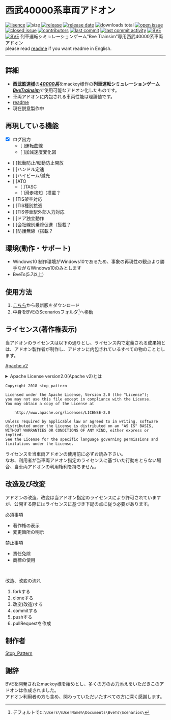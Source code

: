 # 西武40000系車両アドオン
[![lisence](https://img.shields.io/github/license/stop-pattern/seb40000.svg)](https://www.apache.org/licenses/LICENSE-2.0) ![size](https://img.shields.io/github/repo-size/stop-pattern/seb40000.svg) [![release](https://img.shields.io/github/release-pre/stop-pattern/seb40000.svg)](/releases) [![release date](https://img.shields.io/github/release-date-pre/stop-pattern/seb40000.svg)](/releases) ![downloads total](https://img.shields.io/github/downloads/stop-pattern/seb40000/total.svg)
[![open issue](https://img.shields.io/github/issues/stop-pattern/seb40000.svg)](/issues?q=is:open) [![closed issue](https://img.shields.io/github/issues-closed/stop-pattern/seb40000.svg)](/issues?q=is:closed) [![contributors](https://img.shields.io/github/contributors/stop-pattern/seb40000.svg)](/contributors) [![last commit](https://img.shields.io/github/last-commit/stop-pattern/seb40000.svg)](/commit)	 [![last commit activity](https://img.shields.io/github/commit-activity/y/stop-pattern/seb40000.svg)](/commit)
[![BVE](https://img.shields.io/badge/supprt-BVE-red.svg)](http://bvets.net) [![BVE](https://img.shields.io/badge/BVE-5.7≦-red.svg)](http://bvets.net)
列車運転シミュレーションゲーム”Bve Trainsim”専用西武40000系車両アドオン  
please read [readme](/readme_en.md) if you want readme in English.  

---

## 詳細
- [**西武鉄道様**](https://www.seiburailway.jp/)の[***40000系***](https://www.seiburailway.jp/fan/zukan/40000/index.html)をmackoy様作の**列車運転シミュレーションゲーム**[***BveTrainsim***](http://bvets.net/)で使用可能なアドオン化したものです。  
- 車両アドオンに内包される車両性能は理論値です。  
- [readme](/Scenarios/stop_pattern/readme/seb40000.txt)  
- 現在鋭意製作中  

## 再現している機能
 -  [x] ログ出力
     - [ ]運転曲線
     - [ ]加減速度変化図
 - [ ]転動防止/転動防止開放
 - [ ]ハンドル定速
 - [ ]ハイビーム/減光
 - [ ]ATO
     - [ ]TASC
	 - [ ]滑走検知（搭載？<!--加速度絶対値の急動-->
 - [ ]TIS架空対応
 - [ ]TIS種別拡張
 - [ ]TIS停車駅外部入力対応
 - [ ]ドア独立動作
 - [ ]会社線別乗降促進（搭載？
 - [ ]防護無線（搭載？

## 環境(動作・サポート)

- Windows10
    制作環境がWindows10であるため、事象の再現性の観点より勝手ながらWindows10のみとします  
- BveTs(5.7以上)

## 使用方法

1. [こちら](/releases)から最新版をダウンロード
2. 中身をBVEのScenariosフォルダ[^default_folder]へ移動
 [^default_folder]:デフォルトで`C:\Users\%UserName%\Documents\BveTs\Scenarios\`

## ライセンス(著作権表示)

当アドオンのライセンスは以下の通りとし、ライセンス内で定義される成果物とは、アドオン製作者が制作し、アドオンに内包されているすべての物のこととします。  

[Apache v2](http://www.apache.org/licenses/LICENSE-2.0)
<details>
<summary>Apache License version2.0(Apache v2)とは</summary>  
フリーソフトウェアのライセンスの一形態であり、内容は下記の通り 

- 必須事項  
- 著作権の表示  
- 変更箇所の明示  
- 許可事項  
- 商用利用  
- 修正  
- 配布  
- 特許許可  
- サブライセンス  
- 禁止事項  
- 責任免除  
- 商標の使用  
</details>  

```
Copyright 2018 stop_pattern

Licensed under the Apache License, Version 2.0 (the "License");
you may not use this file except in compliance with the License.
You may obtain a copy of the License at

    http://www.apache.org/licenses/LICENSE-2.0

Unless required by applicable law or agreed to in writing, software
distributed under the License is distributed on an "AS IS" BASIS,
WITHOUT WARRANTIES OR CONDITIONS OF ANY KIND, either express or implied.
See the License for the specific language governing permissions and
limitations under the License.
```


ライセンスを当車両アドオンの使用前に必ずお読み下さい。  
なお、利用者が当車両アドオン指定のライセンスに基づいた行動をとらない場合、当車両アドオンの利用権利を持ちません。  

## 改造及び改変

アドオンの改造、改変は当アドオン指定のライセンスにより許可されていますが、公開する際にはライセンスに基づき下記の点に従う必要があります。  

必須事項  

 - 著作権の表示  
 - 変更箇所の明示  

禁止事項  

 - 責任免除  
 - 商標の使用  

<br>

改造、改変の流れ  

1. forkする  
2. cloneする  
3. 改変(改造)する  
4. commitする  
5. pushする  
6. pullRequestを作成  

## 制作者
[Stop_Pattern](https://github.com/stoppattern)  

## 謝辞
BVEを開発されたmackoy様を始めとし、多くの方のお力添えをいただきこのアドオンは作成されました。  
アドオン利用者の方も含め、関わっていただいたすべての方に深く感謝します。  
